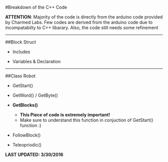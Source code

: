 #Breakdown of the C++ Code

**ATTENTION**: Majority of the code is directly from the arduino code provided by Charmed Labs. Few codes are derived from the arduino code due to incompatabilty to C++ libarary. Also, the code still needs some refinement

---
##Block Struct 

- Includes

- Variables & Declaration

---
##Class Robot

- GetStart()

- GetWord() / GetByte()

- **GetBlocks()**

  - **This Piece of code is extremely important!**
  - Make sure to understand this function in conjuction of GetStart() function :)

- FollowBlock()

- Teleopriodic()


**LAST UPDATED: 3/30/2016**
